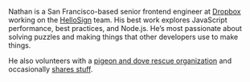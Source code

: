 Nathan is a San Francisco-based senior frontend engineer at [Dropbox](https://dropbox.com/about) working on the [HelloSign](https://hellosign.com) team. His best work explores JavaScript performance, best practices, and Node.js. He’s most passionate about solving puzzles and making things that other developers use to make things.

He also volunteers with a [pigeon and dove rescue organization](http://pigeonrescue.org) and occasionally [shares stuff](/stuff).
